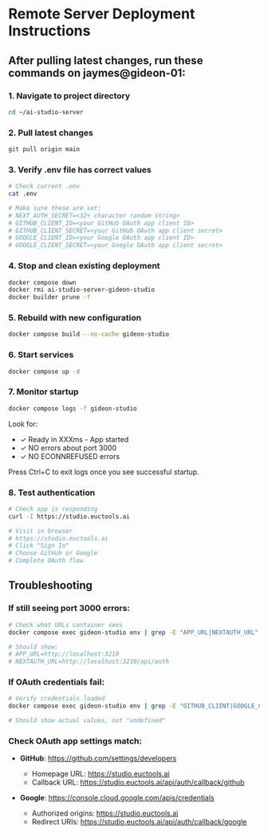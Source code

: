 # Remote Server Deployment Instructions

## After pulling latest changes, run these commands on jaymes@gideon-01:

### 1. Navigate to project directory
```bash
cd ~/ai-studio-server
```

### 2. Pull latest changes
```bash
git pull origin main
```

### 3. Verify .env file has correct values
```bash
# Check current .env
cat .env

# Make sure these are set:
# NEXT_AUTH_SECRET=<32+ character random string>
# GITHUB_CLIENT_ID=<your GitHub OAuth app client ID>
# GITHUB_CLIENT_SECRET=<your GitHub OAuth app client secret>
# GOOGLE_CLIENT_ID=<your Google OAuth app client ID>
# GOOGLE_CLIENT_SECRET=<your Google OAuth app client secret>
```

### 4. Stop and clean existing deployment
```bash
docker compose down
docker rmi ai-studio-server-gideon-studio
docker builder prune -f
```

### 5. Rebuild with new configuration
```bash
docker compose build --no-cache gideon-studio
```

### 6. Start services
```bash
docker compose up -d
```

### 7. Monitor startup
```bash
docker compose logs -f gideon-studio
```

Look for:
- ✓ Ready in XXXms - App started
- ✓ NO errors about port 3000
- ✓ NO ECONNREFUSED errors

Press Ctrl+C to exit logs once you see successful startup.

### 8. Test authentication
```bash
# Check app is responding
curl -I https://studio.euctools.ai

# Visit in browser
# https://studio.euctools.ai
# Click "Sign In"
# Choose GitHub or Google
# Complete OAuth flow
```

## Troubleshooting

### If still seeing port 3000 errors:
```bash
# Check what URLs container sees
docker compose exec gideon-studio env | grep -E "APP_URL|NEXTAUTH_URL"

# Should show:
# APP_URL=http://localhost:3210
# NEXTAUTH_URL=http://localhost:3210/api/auth
```

### If OAuth credentials fail:
```bash
# Verify credentials loaded
docker compose exec gideon-studio env | grep -E "GITHUB_CLIENT|GOOGLE_CLIENT"

# Should show actual values, not "undefined"
```

### Check OAuth app settings match:
- **GitHub**: https://github.com/settings/developers
  - Homepage URL: https://studio.euctools.ai
  - Callback URL: https://studio.euctools.ai/api/auth/callback/github

- **Google**: https://console.cloud.google.com/apis/credentials
  - Authorized origins: https://studio.euctools.ai
  - Redirect URIs: https://studio.euctools.ai/api/auth/callback/google
